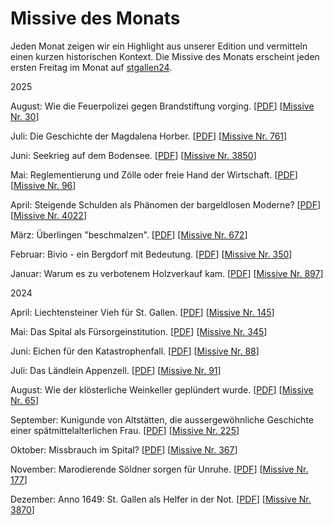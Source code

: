 
# Missive des Monats

Jeden Monat zeigen wir ein Highlight aus unserer Edition und vermitteln einen kurzen historischen Kontext. Die Missive des Monats erscheint jeden ersten Freitag im Monat auf [stgallen24](https://stgallen24.ch/dossiers/missiven-des-monats).

2025

August: Wie die Feuerpolizei gegen Brandstiftung vorging.
[[PDF](resources/pdfs/Schoeb_Feuerpolizei_Brandstiftung_01-08-2025.pdf)]
[[Missive Nr. 30](https://missiven.stadtarchiv.ch/data/stasg_missiv_00030.xml)]

Juli: Die Geschichte der Magdalena Horber.
[[PDF](resources/pdfs/Weidenmann_Magdalena_Horber_04-07-2025.pdf)]
[[Missive Nr. 761](https://missiven.stadtarchiv.ch/data/stasg_missiv_00761.xml)]

Juni: Seekrieg auf dem Bodensee.
[[PDF](resources/pdfs/Hagmann_Seegkrieg_Bodensee_06-06-2025.pdf)]
[[Missive Nr. 3850](https://missiven.stadtarchiv.ch/data/stasg_missiv_03850.xml)]

Mai: Reglementierung und Zölle oder freie Hand der Wirtschaft.
[[PDF](resources/pdfs/Sonderegger_Reglementierung_und_Zölle_02-05-2025.pdf)]
[[Missive Nr. 96](https://missiven.stadtarchiv.ch/data/stasg_missiv_00096.xml)]

April: Steigende Schulden als Phänomen der bargeldlosen Moderne?
[[PDF](resources/pdfs/Guggenheimer_Steigende_Schulden_04-04-2025.pdf)]
[[Missive Nr. 4022](https://missiven.stadtarchiv.ch/data/stasg_missiv_04022.xml)]

März: Überlingen "beschmalzen".
[[PDF](resources/pdfs/Sonderegger_Ueberlingen_beschmalzen_07-03-2025.pdf)]
[[Missive Nr. 672](https://missiven.stadtarchiv.ch/data/stasg_missiv_00672.xml)]

Februar: Bivio - ein Bergdorf mit Bedeutung.
[[PDF](resources/pdfs/Maechler_Bergdorf_Bivio_07-01-2025.pdf)]
[[Missive Nr. 350](https://missiven.stadtarchiv.ch/data/stasg_missiv_00350.xml)]

Januar: Warum es zu verbotenem Holzverkauf kam.
[[PDF](resources/pdfs/Sonderegger_Verbotener_Holzverkauf_03-01-2025.pdf)]
[[Missive Nr. 897](https://missiven.stadtarchiv.ch/data/stasg_missiv_00897.xml)]

2024

April: Liechtensteiner Vieh für St. Gallen.
[[PDF](resources/pdfs/Sonderegger_Liechtensteiner_Vieh_fuer_St.Gallen_05-04-2024.pdf)]
[[Missive Nr. 145](https://missiven.stadtarchiv.ch/data/stasg_missiv_00145.xml)]

Mai: Das Spital als Fürsorgeinstitution.
[[PDF](resources/pdfs/Schoeb_Das_Spital_als_Fuersorgeinstitution_03-05-2024.pdf)]
[[Missive Nr. 345](https://missiven.stadtarchiv.ch/data/stasg_missiv_00345.xml)]

Juni: Eichen für den Katastrophenfall.
[[PDF](resources/pdfs/Sonderegger_Eichen_fuer_den_Katastrophenfall_07-06-2024.pdf)]
[[Missive Nr. 88](https://missiven.stadtarchiv.ch/data/stasg_missiv_00088.xml)]

Juli: Das Ländlein Appenzell.
[[PDF](resources/pdfs/Maechler_Das_Laendlein_Appenzell_05-07-2024.pdf)]
[[Missive Nr. 91](https://missiven.stadtarchiv.ch/data/stasg_missiv_00091.xml)]

August: Wie der klösterliche Weinkeller geplündert wurde.
[[PDF](resources/pdfs/Schoeb_Weinkeller_02-08-2024.pdf)]
[[Missive Nr. 65](https://missiven.stadtarchiv.ch/data/stasg_missiv_00065.xml)]

September: Kunigunde von Altstätten, die aussergewöhnliche Geschichte einer spätmittelalterlichen Frau.
[[PDF](resources/pdfs/Maechler_Kunigunde_von_Altstaetten_06-09-2024.pdf)]
[[Missive Nr. 225](https://missiven.stadtarchiv.ch/data/stasg_missiv_00225.xml)]

Oktober: Missbrauch im Spital?
[[PDF](resources/pdfs/Schoeb_Missbrauch_im_Spital_04-10-2024.pdf)]
[[Missive Nr. 367](https://missiven.stadtarchiv.ch/data/stasg_missiv_00367.xml)]

November: Marodierende Söldner sorgen für Unruhe.
[[PDF](resources/pdfs/Weidenmann_Marodierende_Soeldner_01-11-2024.pdf)]
[[Missive Nr. 177](https://missiven.stadtarchiv.ch/data/stasg_missiv_00177.xml)]

Dezember: Anno 1649: St. Gallen als Helfer in der Not.
[[PDF](resources/pdfs/Hagmann_Anno_1649_06-12-2024.pdf)]
[[Missive Nr. 3870](https://missiven.stadtarchiv.ch/data/stasg_missiv_03870.xml)]